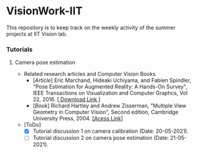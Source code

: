 # VisionWork-IIT

This repository is to keep track on the weekly activity of the summer projects at IIT Vision lab.

### Tutorials

1. Camera pose estimation

   * Related research articles and Computer Vision Books
     - [_Article_] Eric Marchand, Hideaki Uchiyama, and Fabien Spindler, "Pose Estimation for Augmented Reality: A Hands-On Survey", IEEE Transactions on Visualization and Computer Graphcs, Vol 22, 2016. [[ Download Link ]](https://ieeexplore.ieee.org/document/7368948)
     - [_Book_] Richard Hartley and Andrew Zisserman, "Multiple View Geometry in Computer Vision", Second edition, Cambridge University Press, 2004. [[Acess Link]](https://www.robots.ox.ac.uk/~vgg/hzbook/)
   * [ToDo]
     - [x] Tutorial discussion 1 on camera calibration (Date: 20-05-2021).
     - [ ] Tutorial discussion 2 on camera pose estimation (Date: 21-05-2021).
